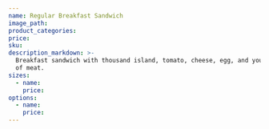 ```yaml
---
name: Regular Breakfast Sandwich
image_path:
product_categories:
price:
sku:
description_markdown: >-
  Breakfast sandwich with thousand island, tomato, cheese, egg, and your choice
  of meat.
sizes:
  - name:
    price:
options:
  - name:
    price:
---
```


